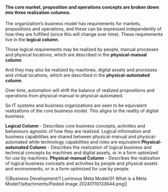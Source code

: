 #### The core market, proposition and operations concepts are broken down into three **realization columns.**

The organization’s business model has requirements for markets, propositions and operations, and these can be expressed independently of how they are fulfilled (since this will change over time). These requirements live in the **logical column**.

Those logical requirements may be realized by people, manual processes and physical locations, which are described in the **physical-manual column**.

And they may also be realized by machines, digital assets and processes and virtual locations, which are described in the **physical-automated column**.

Over time, automation will shift the balance of realized propositions and operations from physical-manual to physical-automated.

So IT systems and business organizations are seen to be equivalent realizations of the core business model. This aligns to the reality of digital business.

**Logical Column** - Describes core business concepts, activities and behaviours agnostic of how they are realized. Logical information and business capabilities are shared between physical-manual and physical-automated while technology capabilities and roles are equivalent
**Physical-automated Column** - Describes the realization of logical business and technical concepts by machines and digital assets, or in a form optimized for use by machines.
**Physical-manual Column** - Describes the realization of logical business concepts and activities by people and physical assets and environments, or in a form optimized for use by people.

![[Business Development/1 Luminous Meta Model/01 What is a Meta Model?/attachments/Pasted image 20240110133644.png]]
